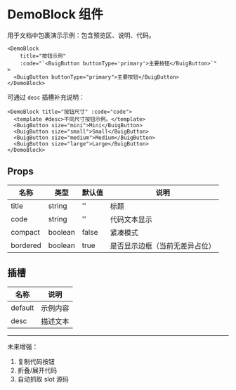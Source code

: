 # DemoBlock 组件

用于文档中包裹演示示例：包含预览区、说明、代码。

```vue
<DemoBlock
    title="按钮示例"
    :code="`<BuigButton buttonType='primary'>主要按钮</BuigButton>`"
>
  <BuigButton buttonType="primary">主要按钮</BuigButton>
</DemoBlock>
```

可通过 `desc` 插槽补充说明：

```vue
<DemoBlock title="按钮尺寸" :code="code">
  <template #desc>不同尺寸按钮示例。</template>
  <BuigButton size="mini">Mini</BuigButton>
  <BuigButton size="small">Small</BuigButton>
  <BuigButton size="medium">Medium</BuigButton>
  <BuigButton size="large">Large</BuigButton>
</DemoBlock>
```

## Props

| 名称     | 类型    | 默认值 | 说明                           |
| -------- | ------- | ------ | ------------------------------ |
| title    | string  | ''     | 标题                           |
| code     | string  | ''     | 代码文本显示                   |
| compact  | boolean | false  | 紧凑模式                       |
| bordered | boolean | true   | 是否显示边框（当前无差异占位） |

## 插槽

| 名称    | 说明     |
| ------- | -------- |
| default | 示例内容 |
| desc    | 描述文本 |

---

未来增强：

1. 复制代码按钮
2. 折叠/展开代码
3. 自动抓取 slot 源码

